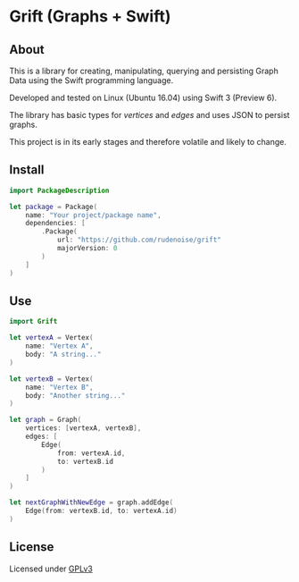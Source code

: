 # Grift (Graphs + Swift)

## About

This is a library for creating, manipulating, querying and
persisting Graph Data using the Swift programming language.

Developed and tested on Linux (Ubuntu 16.04) using Swift 3 (Preview
6).

The library has basic types for _vertices_ and _edges_ and uses
JSON to persist graphs.

This project is in its early stages and therefore volatile and
likely to change.

## Install

```swift
import PackageDescription

let package = Package(
    name: "Your project/package name",
    dependencies: [
        .Package(
            url: "https://github.com/rudenoise/grift"
            majorVersion: 0
        )
    ]
)
```

## Use

```swift
import Grift

let vertexA = Vertex(
    name: "Vertex A",
    body: "A string..."
)

let vertexB = Vertex(
    name: "Vertex B",
    body: "Another string..."
)

let graph = Graph(
    vertices: [vertexA, vertexB],
    edges: [
        Edge(
            from: vertexA.id,
            to: vertexB.id
        )
    ]
)

let nextGraphWithNewEdge = graph.addEdge(
    Edge(from: vertexB.id, to: vertexA.id)
)
```

## License

Licensed under [GPLv3](LICENSE)
